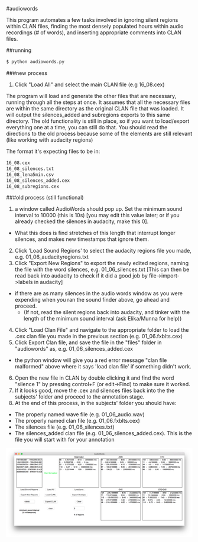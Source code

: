 #audiowords

This program automates a few tasks involved in ignoring silent regions within CLAN files, finding the most densely populated hours within audio recordings (# of words), and inserting appropriate comments into CLAN files.


##running

```bash
$ python audiowords.py
```


###new process

1. Click "Load All" and select the main CLAN file (e.g 16_08.cex)




The program will load and generate the other files that are necessary, running through all the steps at once.
It assumes that all the necessary files are within the same directory as the original CLAN file that was loaded.
It will output the silences_added and subregions exports to this same directory.
The old functionality is still in place, so if you want to load/export
everything one at a time, you can still do that. You should read the directions to the old process
because some of the elements are still relevant (like working with audacity regions)

The format it's expecting files to be in:

    16_08.cex
    16_08_silences.txt
    16_08_lena5min.csv
    16_08_silences_added.cex
    16_08_subregions.cex

###old process (still functional)

1. a window called AudioWords should pop up. Set the minimum sound interval to 10000 (this is 10s) [you may edit this value later; or if you already checked the silences in audacity, make this 0].
  * What this does is find stretches of this length that interrupt longer silences, and makes new timestamps that ignore them.
2. Click 'Load Sound Regions' to select the audacity regions file you made, e.g. 01_06_audacityregions.txt
3. Click "Export New Regions" to export the newly edited regions, naming the file with the word silences, e.g. 01_06_silences.txt [This can then be read back into audacity to check if it did a good job by file->import->labels in audacity]
  * if there are as many silences in the audio words window as you were expending when you ran the sound finder above, go ahead and proceed.
    * (If not, read the silent regions back into audacity, and tinker with the length of the minimum sound interval (ask Elika/Munna for help))
4. Click "Load Clan File" and navigate to the appropriate folder to load the .cex clan file you made in the previous section (e.g. 01_06.fxblts.cex)
5. Click Export Clan file, and save the file in the "files" folder in "audiowords" as, e.g. 01_06_silences_added.cex
  * the python window will give you a red error message "clan file malformed" above where it says 'load clan file' if something didn't work.
6. Open the new file in CLAN by double clicking it and find the word "silence 1" by pressing control+F (or edit->Find) to make sure it worked.
7. If it looks good, move the .cex and silences files back into the the subjects' folder and proceed to the annotation stage.
8. At the end of this process, in the subjects' folder you should have:
  * The properly named wave file (e.g. 01_06_audio.wav)
  * The properly named clan file (e.g. 01_06.fxblts.cex)
  * The silences file (e.g. 01_06_silences.txt)
  * The silences_added clan file (e.g. 01_06_silences_added.cex). This is the file you will start with for your annotation




![audiowords](data/audiowords_screenshot.png)
